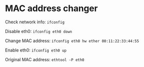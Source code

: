 # MAC address changer

Check network info: `ifconfig`

Disable eth0: `ifconfig eth0 down`

Change MAC address: `ifconfig eth0 hw ether 00:11:22:33:44:55`

Enable eth0: `ifconfig eth0 up`

Original MAC address: `ethtool -P eth0`